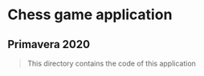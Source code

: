 # Chess game application

## Primavera 2020

> This directory contains the code of this application
